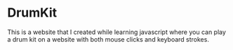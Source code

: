 # DrumKit
This is a website that I created while learning javascript where you can play a drum kit on a website with both mouse clicks and keyboard strokes.
